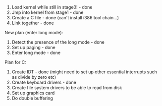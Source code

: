 1. Load kernel while still in stage0! - done
2. Jmp into kernel from stage1 - done
2. Create a C file - done (can't install i386 tool chain...)
3. Link together - done

New plan (enter long mode):
1. Detect the presence of the long mode - done
2. Set up paging - done
3. Enter long mode - done

Plan for C:
1. Create IDT - done (might need to set up other essential interrupts such as divide by zero etc)
2. Create keyboard drivers - done
3. Create file system drivers to be able to read from disk
4. Set up graphics card
5. Do double buffering